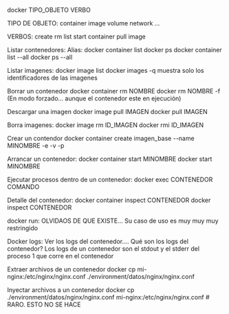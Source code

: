 docker TIPO_OBJETO VERBO <ARGS>

TIPO DE OBJETO:
    container
    image
    volume
    network
    ...
    
VERBOS:
    create
    rm
    list
        start   container
        pull    image
        
        
Listar contenedores:                                    Alias:
    docker container list                               docker ps
    docker container list --all                         docker ps --all

Listar imagenes:
    docker image list                                   docker images
                        -q      muestra solo los identificadores de las imagenes

Borrar un contenedor
    docker container rm NOMBRE                          docker rm NOMBRE
                                -f (En modo forzado... aunque el contenedor este en ejecución)

Descargar una imagen
    docker image pull IMAGEN                            docker pull IMAGEN

Borra imagenes: 
    docker image rm ID_IMAGEN                           docker rmi ID_IMAGEN

Crear un contendor
    docker container create <ARGS> imagen_base
                            --name MINOMBRE
                            -e
                            -v
                            -p

Arrancar un contenedor:
    docker container start MINOMBRE                     docker start MINOMBRE

Ejecutar procesos dentro de un contenedor:
    docker exec <ARGS> CONTENEDOR COMANDO

Detalle del contenedor:
    docker container inspect CONTENEDOR                 docker inspect CONTENEDOR


docker run: OLVIDAOS DE QUE EXISTE... Su caso de uso es muy muy muy restringido


Docker logs: Ver los logs del contenedor....
    Qué son los logs del contenedor?
    Los logs de un contenedor son el stdout y el stderr del proceso 1 que corre en el contenedor
    
Extraer archivos de un contenedor
    docker cp mi-nginx:/etc/nginx/nginx.conf ./environment/datos/nginx/nginx.conf

Inyectar archivos a un contenedor
    docker cp  ./environment/datos/nginx/nginx.conf mi-nginx:/etc/nginx/nginx.conf   # RARO. ESTO NO SE HACE